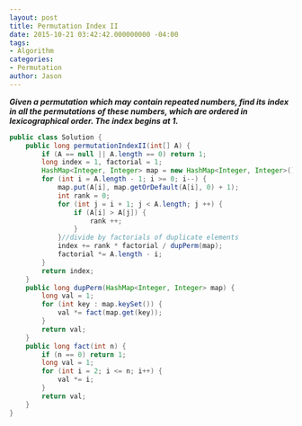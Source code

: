 ```yaml
---
layout: post
title: Permutation Index II
date: 2015-10-21 03:42:42.000000000 -04:00
tags:
- Algorithm
categories:
- Permutation
author: Jason
---
```

<p><strong><em>Given a permutation which may contain repeated numbers, find its index in all the permutations of these numbers, which are ordered in lexicographical order. The index begins at 1.</em></strong></p>


``` java
public class Solution {
    public long permutationIndexII(int[] A) {
        if (A == null || A.length == 0) return 1;        
        long index = 1, factorial = 1;
        HashMap<Integer, Integer> map = new HashMap<Integer, Integer>();
        for (int i = A.length - 1; i >= 0; i--) {
            map.put(A[i], map.getOrDefault(A[i], 0) + 1);
            int rank = 0;
            for (int j = i + 1; j < A.length; j ++) {
                if (A[i] > A[j]) {
                    rank ++;
                }
            }//divide by factorials of duplicate elements
            index += rank * factorial / dupPerm(map);            
            factorial *= A.length - i;
        }
        return index;
    }    
    public long dupPerm(HashMap<Integer, Integer> map) {
        long val = 1;
        for (int key : map.keySet()) {
            val *= fact(map.get(key));
        }
        return val;
    }
    public long fact(int n) {
        if (n == 0) return 1;
        long val = 1;
        for (int i = 2; i <= n; i++) {
            val *= i;
        }
        return val;
    }
}
```

